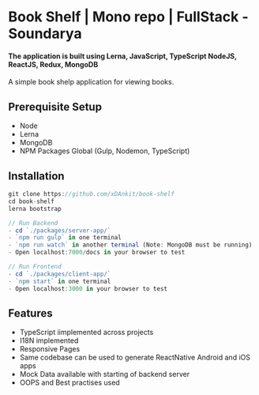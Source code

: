 # Book Shelf | Mono repo | FullStack - Soundarya

#### The application is built using Lerna, JavaScript, TypeScript NodeJS, ReactJS, Redux, MongoDB

A simple book shelp application for viewing books.

## Prerequisite Setup

- Node
- Lerna
- MongoDB
- NPM Packages Global (Gulp, Nodemon, TypeScript)

## Installation

```javascript
git clone https://github.com/xDAnkit/book-shelf
cd book-shelf
lerna bootstrap

// Run Backend
- cd `./packages/server-app/`
- `npm run gulp` in one terminal
- `npm run watch` in another terminal (Note: MongoDB must be running)
- Open localhost:7000/docs in your browser to test

// Run Frontend
- cd `./packages/client-app/`
- `npm start` in one terminal
- Open localhost:3000 in your browser to test
```

## Features

- TypeScript iimplemented across projects
- I18N implemented
- Responsive Pages
- Same codebase can be used to generate ReactNative Android and iOS apps
- Mock Data available with starting of backend server
- OOPS and Best practises used

